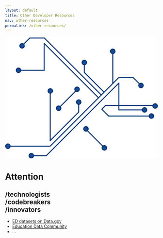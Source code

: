 ```yaml
---
layout: default
title: Other Developer Resources
nav: other-resources
permalink: /other-resources/
---
```



<img class="chipLines" src="static/img/chipLines.svg" alt="Computer Chip Lines Graphic">
<h1 class="displayFont1">Attention</h1>
<h2 class="displayFont2">
  /technologists</br>
  /codebreakers</br>
  /innovators
</h2>






* [ED datasets on Data.gov](https://catalog.data.gov/dataset?q=organization:((ed-gov)+OR+(ope-ed-gov)+OR+(osers-ed-gov)+OR+(fsa-ed-gov)+OR+(ovae-ed-gov)+OR+(ocr-ed-gov)+OR+(nces-ed-gov)+OR+(ies-ed-gov)+OR+(oha-ed-gov)+OR+(oii-ed-gov))#topic=uncategorized_navigation)
* [Education Data Community](http://www.data.gov/education)
* ...
